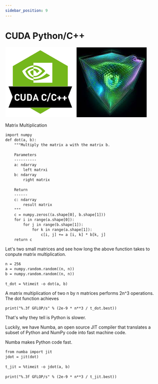 ```yaml
---
sidebar_position: 9
---
```


# CUDA Python/C++

![Docusaurus Plushie](./cuda.png) ![Docusaurus Plushie](./cuda.jpeg)


Matrix Multiplication

```
import numpy
def dot(a, b):
    """Multiply the matrix a with the matrix b.
    
    Parameters
    ----------
    a: ndarray
        left matrxi
    b: ndarray
        right matrix
        
    Return
    ------
    c: ndarray
        result matrix
    """
    c = numpy.zeros((a.shape[0], b.shape[1]))
    for i in range(a.shape[0]):
        for j in range(b.shape[1]):
            for k in range(a.shape[1]):
                c[i, j] += a [i, k] * b[k, j]
    return c

```
Let's two small matrices and see how long the above function takes to conpute matrix multiplication.
```
n = 256
a = numpy.random.random((n, n))
b = numpy.random.random((n, n))

t_dot = %timeit -o dot(a, b)
```

A matrix multiplication of two n by n matrices performs 2n^3 operations. The dot function achieves
```
print("%.3f GFLOP/s" % (2e-9 * n**3 / t_dot.best))
```

That's why they tell is Python is slower.

Luckily, we have Numba, an open source JIT compiler that translates a subset of Python and NumPy code into fast machine code.

Numba makes Python code fast.
```
from numba import jit
jdot = jit(dot)

t_jit = %timeit -o jdot(a, b)

print("%.3f GFLOP/s" % (2e-9 * n**3 / t_jit.best))
```